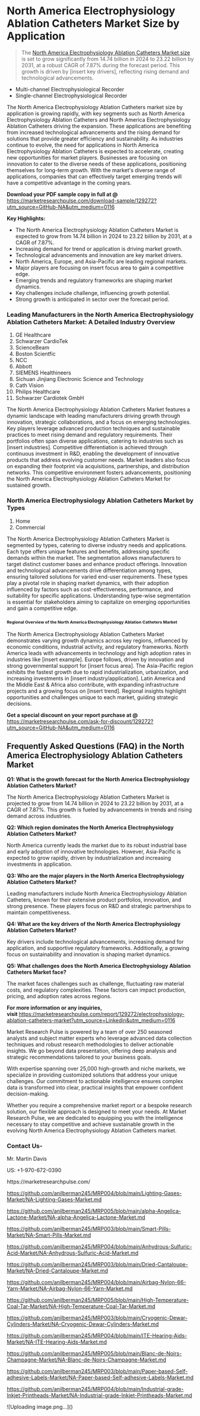 <h1>North America Electrophysiology Ablation Catheters Market&nbsp;Size by Application</h1><blockquote><p>The <a href="https://marketresearchpulse.com/download-sample/129272?utm_source=GitHub-NA&amp;utm_medium=0116">North America Electrophysiology Ablation Catheters Market size</a> is set to grow significantly from 14.74 billion in 2024 to 23.22 billion by 2031, at a robust CAGR of 7.87% during the forecast period. This growth is driven by [insert key drivers], reflecting rising demand and technological advancements.</p></blockquote><ul><li>Multi-channel Electrophysiological Recorder<li> Single-channel Electrophysiological Recorder</li></ul><p>The North America Electrophysiology Ablation Catheters market size by application is growing rapidly, with key segments such as North America Electrophysiology Ablation Catheters and North America Electrophysiology Ablation Catheters driving the expansion. These applications are benefiting from increased technological advancements and the rising demand for solutions that provide greater efficiency and sustainability. As industries continue to evolve, the need for applications in North America Electrophysiology Ablation Catheters is expected to accelerate, creating new opportunities for market players. Businesses are focusing on innovation to cater to the diverse needs of these applications, positioning themselves for long-term growth. With the market's diverse range of applications, companies that can effectively target emerging trends will have a competitive advantage in the coming years.</p><p><strong>Download your PDF sample copy in full at @ </strong><a href="https://marketresearchpulse.com/download-sample/129272?utm_source=GitHub-NA&amp;utm_medium=0116">https://marketresearchpulse.com/download-sample/129272?utm_source=GitHub-NA&amp;utm_medium=0116</a></p><p><strong>Key Highlights: </strong></p><ul><li>The North America Electrophysiology Ablation Catheters Market is expected to grow from 14.74 billion in 2024 to 23.22 billion by 2031, at a CAGR of 7.87%.</li><li>Increasing demand for trend or application is driving market growth.</li><li>Technological advancements and innovation are key market drivers.</li><li>North America, Europe, and Asia-Pacific are leading regional markets.</li><li>Major players are focusing on insert focus area to gain a competitive edge.</li><li>Emerging trends and regulatory frameworks are shaping market dynamics.</li><li>Key challenges include challenge, influencing growth potential.</li><li>Strong growth is anticipated in sector over the forecast period.</li></ul><h3>Leading Manufacturers in the North America Electrophysiology Ablation Catheters Market: A Detailed Industry Overview</h3><ol><li>GE Healthcare</li><li>Schwarzer CardioTek</li><li>ScienceBeam</li><li>Boston Scientfic</li><li>NCC</li><li>Abbott</li><li>SIEMENS Healthineers</li><li>Sichuan Jinjiang Electronic Science and Technology</li><li>Cath Vision</li><li>Philips Healthcare</li><li>Schwarzer Cardiotek GmbH</li></ol><div class="flex max-w-full flex-col flex-grow"><div class="min-h-8 text-message flex w-full flex-col items-end gap-2 whitespace-normal break-words [.text-message+&amp;]:mt-5" dir="auto" data-message-author-role="assistant" data-message-id="fd8432e4-4910-450d-b182-61b7bfb0a01f" data-message-model-slug="gpt-4o"><div class="flex w-full flex-col gap-1 empty:hidden first:pt-[3px]"><div class="markdown prose w-full break-words dark:prose-invert light"><p>The North America Electrophysiology Ablation Catheters Market features a dynamic landscape with leading manufacturers driving growth through innovation, strategic collaborations, and a focus on emerging technologies. Key players leverage advanced production techniques and sustainable practices to meet rising demand and regulatory requirements. Their portfolios often span diverse applications, catering to industries such as [insert industries]. Competitive differentiation is achieved through continuous investment in R&amp;D, enabling the development of innovative products that address evolving customer needs. Market leaders also focus on expanding their footprint via acquisitions, partnerships, and distribution networks. This competitive environment fosters advancements, positioning the North America Electrophysiology Ablation Catheters Market for sustained growth.</p></div></div></div></div><h3>North America Electrophysiology Ablation Catheters Market by Types</h3><ol><li>Home<li> Commercial</li></ol><div class="flex max-w-full flex-col flex-grow"><div class="min-h-8 text-message flex w-full flex-col items-end gap-2 whitespace-normal break-words [.text-message+&amp;]:mt-5" dir="auto" data-message-author-role="assistant" data-message-id="084470be-0bb7-4664-bddf-5156b4f41249" data-message-model-slug="gpt-4o-mini"><div class="flex w-full flex-col gap-1 empty:hidden first:pt-[3px]"><div class="markdown prose w-full break-words dark:prose-invert light"><p>The North America Electrophysiology Ablation Catheters Market is segmented by types, catering to diverse industry needs and applications. Each type offers unique features and benefits, addressing specific demands within the market. The segmentation allows manufacturers to target distinct customer bases and enhance product offerings. Innovation and technological advancements drive differentiation among types, ensuring tailored solutions for varied end-user requirements. These types play a pivotal role in shaping market dynamics, with their adoption influenced by factors such as cost-effectiveness, performance, and suitability for specific applications. Understanding type-wise segmentation is essential for stakeholders aiming to capitalize on emerging opportunities and gain a competitive edge.</p></div></div></div></div><h3><span style="font-size: 11px;">Regional Overview of the North America Electrophysiology Ablation Catheters Market</span></h3><div class="flex max-w-full flex-col flex-grow"><div class="min-h-8 text-message flex w-full flex-col items-end gap-2 whitespace-normal break-words [.text-message+&amp;]:mt-5" dir="auto" data-message-author-role="assistant" data-message-id="e9038762-ce64-4e30-91c9-9bd413514231" data-message-model-slug="gpt-4o-mini"><div class="flex w-full flex-col gap-1 empty:hidden first:pt-[3px]"><div class="markdown prose w-full break-words dark:prose-invert light"><p>The North America Electrophysiology Ablation Catheters Market demonstrates varying growth dynamics across key regions, influenced by economic conditions, industrial activity, and regulatory frameworks. North America leads with advancements in technology and high adoption rates in industries like [insert example]. Europe follows, driven by innovation and strong governmental support for [insert focus area]. The Asia-Pacific region exhibits the fastest growth due to rapid industrialization, urbanization, and increasing investments in [insert industry/application]. Latin America and the Middle East &amp; Africa also contribute, with expanding infrastructure projects and a growing focus on [insert trend]. Regional insights highlight opportunities and challenges unique to each market, guiding strategic decisions.</p></div></div></div></div><p><strong>Get a special discount on your report purchase at @ </strong><a href="https://marketresearchpulse.com/ask-for-discount/129272?utm_source=GitHub-NA&amp;utm_medium=0116">https://marketresearchpulse.com/ask-for-discount/129272?utm_source=GitHub-NA&amp;utm_medium=0116</a></p><h2>Frequently Asked Questions (FAQ) in the North America Electrophysiology Ablation Catheters Market</h2><p><strong>Q1: What is the growth forecast for the North America Electrophysiology Ablation Catheters Market?</strong></p><p>The North America Electrophysiology Ablation Catheters Market is projected to grow from 14.74 billion in 2024 to 23.22 billion by 2031, at a CAGR of 7.87%. This growth is fueled by advancements in trends and rising demand across industries.</p><p><strong>Q2: Which region dominates the North America Electrophysiology Ablation Catheters Market?</strong></p><p>North America currently leads the market due to its robust industrial base and early adoption of innovative technologies. However, Asia-Pacific is expected to grow rapidly, driven by industrialization and increasing investments in application.</p><p><strong>Q3: Who are the major players in the North America Electrophysiology Ablation Catheters Market?</strong></p><p>Leading manufacturers include North America Electrophysiology Ablation Catheters, known for their extensive product portfolios, innovation, and strong presence. These players focus on R&amp;D and strategic partnerships to maintain competitiveness.</p><p><strong>Q4: What are the key drivers of the North America Electrophysiology Ablation Catheters Market?</strong></p><p>Key drivers include technological advancements, increasing demand for application, and supportive regulatory frameworks. Additionally, a growing focus on sustainability and innovation is shaping market dynamics.</p><p><strong>Q5: What challenges does the North America Electrophysiology Ablation Catheters Market face?</strong></p><p>The market faces challenges such as challenge, fluctuating raw material costs, and regulatory complexities. These factors can impact production, pricing, and adoption rates across regions.</p><p><strong>For more information or any inquiries, visit&nbsp;</strong><a href="https://marketresearchpulse.com/report/129272/electrophysiology-ablation-catheters-market?utm_source=Linkedin&utm_medium=0116">https://marketresearchpulse.com/report/129272/electrophysiology-ablation-catheters-market?utm_source=Linkedin&utm_medium=0116</a></p><p>Market Research Pulse is powered by a team of over 250 seasoned analysts and subject matter experts who leverage advanced data collection techniques and robust research methodologies to deliver actionable insights. We go beyond data presentation, offering deep analysis and strategic recommendations tailored to your business goals.</p><p>With expertise spanning over 25,000 high-growth and niche markets, we specialize in providing customized solutions that address your unique challenges. Our commitment to actionable intelligence ensures complex data is transformed into clear, practical insights that empower confident decision-making.</p><p>Whether you require a comprehensive market report or a bespoke research solution, our flexible approach is designed to meet your needs. At Market Research Pulse, we are dedicated to equipping you with the intelligence necessary to stay competitive and achieve sustainable growth in the evolving North America Electrophysiology Ablation Catheters market.</p><h3><strong>Contact Us-</strong></h3><p>Mr. Martin Davis</p><p>US: +1-970-672-0390</p><p>https://marketresearchpulse.com/</p><p><a href="https://github.com/anilberman245/MRP004/blob/main/Lighting-Gases-Market/NA-Lighting-Gases-Market.md">https://github.com/anilberman245/MRP004/blob/main/Lighting-Gases-Market/NA-Lighting-Gases-Market.md</a></p><p><a href="https://github.com/anilberman245/MRP005/blob/main/alpha-Angelica-Lactone-Market/NA-alpha-Angelica-Lactone-Market.md">https://github.com/anilberman245/MRP005/blob/main/alpha-Angelica-Lactone-Market/NA-alpha-Angelica-Lactone-Market.md</a></p><p><a href="https://github.com/anilberman245/MRP003/blob/main/Smart-Pills-Market/NA-Smart-Pills-Market.md">https://github.com/anilberman245/MRP003/blob/main/Smart-Pills-Market/NA-Smart-Pills-Market.md</a></p><p><a href="https://github.com/anilberman245/MRP004/blob/main/Anhydrous-Sulfuric-Acid-Market/NA-Anhydrous-Sulfuric-Acid-Market.md">https://github.com/anilberman245/MRP004/blob/main/Anhydrous-Sulfuric-Acid-Market/NA-Anhydrous-Sulfuric-Acid-Market.md</a></p><p><a href="https://github.com/anilberman245/MRP003/blob/main/Dried-Cantaloupe-Market/NA-Dried-Cantaloupe-Market.md">https://github.com/anilberman245/MRP003/blob/main/Dried-Cantaloupe-Market/NA-Dried-Cantaloupe-Market.md</a></p><p><a href="https://github.com/anilberman245/MRP004/blob/main/Airbag-Nylon-66-Yarn-Market/NA-Airbag-Nylon-66-Yarn-Market.md">https://github.com/anilberman245/MRP004/blob/main/Airbag-Nylon-66-Yarn-Market/NA-Airbag-Nylon-66-Yarn-Market.md</a></p><p><a href="https://github.com/anilberman245/MRP005/blob/main/High-Temperature-Coal-Tar-Market/NA-High-Temperature-Coal-Tar-Market.md">https://github.com/anilberman245/MRP005/blob/main/High-Temperature-Coal-Tar-Market/NA-High-Temperature-Coal-Tar-Market.md</a></p><p><a href="https://github.com/anilberman245/MRP003/blob/main/Cryogenic-Dewar-Cylinders-Market/NA-Cryogenic-Dewar-Cylinders-Market.md">https://github.com/anilberman245/MRP003/blob/main/Cryogenic-Dewar-Cylinders-Market/NA-Cryogenic-Dewar-Cylinders-Market.md</a></p><p><a href="https://github.com/anilberman245/MRP004/blob/main/ITE-Hearing-Aids-Market/NA-ITE-Hearing-Aids-Market.md">https://github.com/anilberman245/MRP004/blob/main/ITE-Hearing-Aids-Market/NA-ITE-Hearing-Aids-Market.md</a></p><p><a href="https://github.com/anilberman245/MRP005/blob/main/Blanc-de-Noirs-Champagne-Market/NA-Blanc-de-Noirs-Champagne-Market.md">https://github.com/anilberman245/MRP005/blob/main/Blanc-de-Noirs-Champagne-Market/NA-Blanc-de-Noirs-Champagne-Market.md</a></p><p><a href="https://github.com/anilberman245/MRP003/blob/main/Paper-based-Self-adhesive-Labels-Market/NA-Paper-based-Self-adhesive-Labels-Market.md">https://github.com/anilberman245/MRP003/blob/main/Paper-based-Self-adhesive-Labels-Market/NA-Paper-based-Self-adhesive-Labels-Market.md</a></p><p><a href="https://github.com/anilberman245/MRP004/blob/main/Industrial-grade-Inkjet-Printheads-Market/NA-Industrial-grade-Inkjet-Printheads-Market.md">https://github.com/anilberman245/MRP004/blob/main/Industrial-grade-Inkjet-Printheads-Market/NA-Industrial-grade-Inkjet-Printheads-Market.md</a></p>
![Uploading image.png…]()
